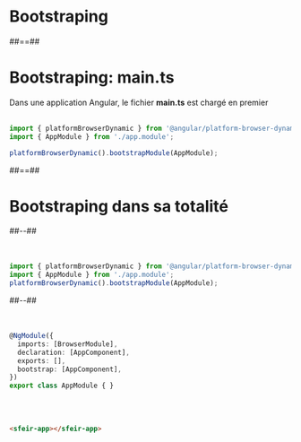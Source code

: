 <!-- .slide: class="transition-bg-grey-1 underline" -->
# Bootstraping

##==##

<!-- .slide: class="with-code inconsolata" -->
# Bootstraping: main.ts
Dans une application Angular, le fichier __main.ts__ est chargé en premier
<br><br>

```typescript
import { platformBrowserDynamic } from '@angular/platform-browser-dynamic';
import { AppModule } from './app.module';

platformBrowserDynamic().bootstrapModule(AppModule);
```
<!-- .element: class="big-code" -->

##==##

<!-- .slide: class="two-column-layout" -->
# Bootstraping dans sa totalité

##--##
<br><br><br>

```typescript
import { platformBrowserDynamic } from '@angular/platform-browser-dynamic';
import { AppModule } from './app.module';
platformBrowserDynamic().bootstrapModule(AppModule);
```
<!-- .element: class="big-code" -->

##--##
<br><br><br>

```typescript
@NgModule({
  imports: [BrowserModule],
  declaration: [AppComponent],
  exports: [],
  bootstrap: [AppComponent],
})
export class AppModule { }
```
<!-- .element: class="big-code" -->

<br><br>

```html
<sfeir-app></sfeir-app>
```
<!-- .element: class="big-code" -->
